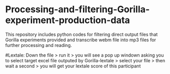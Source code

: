 # Processing-and-filtering-Gorilla-experiment-production-data
This repository includes python codes for filtering direct output files that Gorilla experiments provided and transcribe webm file into mp3 files for further processing and reading.


#Lextale:
Down the file > run it > you will see a pop up windown asking you to select target excel file outputed by Gorilla-lextale > select your file > then wait a second > you will get your lextale score of this participant
